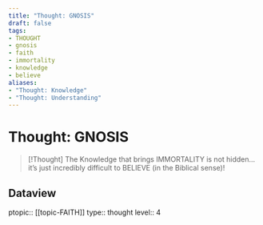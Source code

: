 ```yaml
---
title: "Thought: GNOSIS"
draft: false
tags:
- THOUGHT
- gnosis
- faith
- immortality
- knowledge
- believe 
aliases:
- "Thought: Knowledge"
- "Thought: Understanding"
---
```

# Thought: GNOSIS
> [!Thought]
> The Knowledge that brings IMMORTALITY is not hidden…it’s just incredibly difficult to BELIEVE (in the Biblical sense)!

## Dataview
ptopic:: [[topic-FAITH]]
type:: thought
level:: 4
